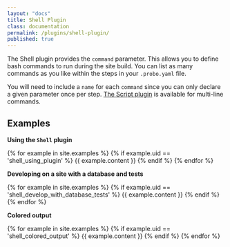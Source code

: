 ```yaml
---
layout: "docs"
title: Shell Plugin
class: documentation
permalink: /plugins/shell-plugin/
published: true
---
```

The Shell plugin provides the `command` parameter. This allows you to define bash commands to run during the site build. You can list as many commands as you like within the steps in your `.probo.yaml` file.

You will need to include a `name` for each `command` since you can only declare a given parameter once per step. [The Script plugin](/plugins/script-plugin/) is available for multi-line commands.

## Examples

**Using the `Shell` plugin**

{% for example in site.examples %}
{% if example.uid == 'shell_using_plugin' %}
  {{ example.content }}
{% endif %}
{% endfor %}


**Developing on a site with a database and tests**

{% for example in site.examples %}
{% if example.uid == 'shell_develop_with_database_tests' %}
  {{ example.content }}
{% endif %}
{% endfor %}

**Colored output**

{% for example in site.examples %}
{% if example.uid == 'shell_colored_output' %}
  {{ example.content }}
{% endif %}
{% endfor %}
